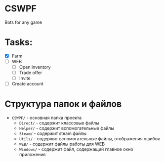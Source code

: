 # CSWPF
Bots for any game

# Tasks:
- [X] Farm
- [ ] WEB
  - [ ] Open inventory
  - [ ] Trade offer
  - [ ] Invite
- [ ] Create account

# Структура папок и файлов
* `CSWPF/` - основная папка проекта
  * `Direct/` - содержит классовые файлы
  * `Helper/` - содержит вспомогательные файлы
  * `Steam/` - содержит steam файлы
  * `Utils/` - содержит вспомогательные файлы, отображения ошибок
  * `WEB/` - содержит файлы работы для WEB
  * `Windows/` - содержит файл, содержащий главное окно приложения
